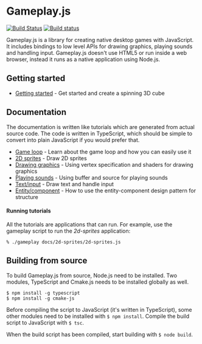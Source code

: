 # Gameplay.js

[![Build Status](https://travis-ci.org/jnsmalm/gameplay.svg?branch=develop)](https://travis-ci.org/jnsmalm/gameplay)
[![Build status](https://ci.appveyor.com/api/projects/status/evxuhc1m502glsbw/branch/develop?svg=true)](https://ci.appveyor.com/project/jnsmalm/gameplay-mxc0a/branch/develop)

Gameplay.js is a library for creating native desktop games with JavaScript. 
It includes bindings to low level APIs for drawing graphics, playing sounds and 
handling input. Gameplay.js doesn't use HTML5 or run inside a web browser, 
instead it runs as a native application using Node.js.

## Getting started

- [Getting started](docs/getting-started/getting-started.md) - Get started and 
create a spinning 3D cube

## Documentation

The documentation is written like tutorials which are generated from actual 
source code. The code is written in TypeScript, which should be simple to 
convert into plain JavaScript if you would prefer that.

- [Game loop](docs/game-loop/game-loop.md) - Learn about the game loop and how you 
can easily use it 
- [2D sprites](docs/2d-sprites/2d-sprites.md) - Draw 2D sprites
- [Drawing graphics](docs/drawing-graphics/drawing-graphics.md) - Using vertex 
specification and shaders for drawing graphics
- [Playing sounds](docs/playing-sounds/playing-sounds.md) - Using buffer and source for 
playing sounds
- [Text/input](docs/text-input/text-input.md) - Draw text and handle input
- [Entity/component](docs/entity-component/entity-component.md) - How to use the 
entity-component design pattern for structure

#### Running tutorials

All the tutorials are applications that can run. For example, use the gameplay 
script to run the *2d-sprites* application:

```
% ./gameplay docs/2d-sprites/2d-sprites.js
```

## Building from source

To build Gameplay.js from source, Node.js need to be installed. Two modules, 
TypeScript and Cmake.js needs to be installed globally as well.

```
$ npm install -g typescript
$ npm install -g cmake-js
```

Before compiling the script to JavaScript (it's written in TypeScript), some 
other modules need to be installed with `$ npm install`. Compile the build 
script to JavaScript with `$ tsc`.

When the build script has been compiled, start building with `$ node build`.